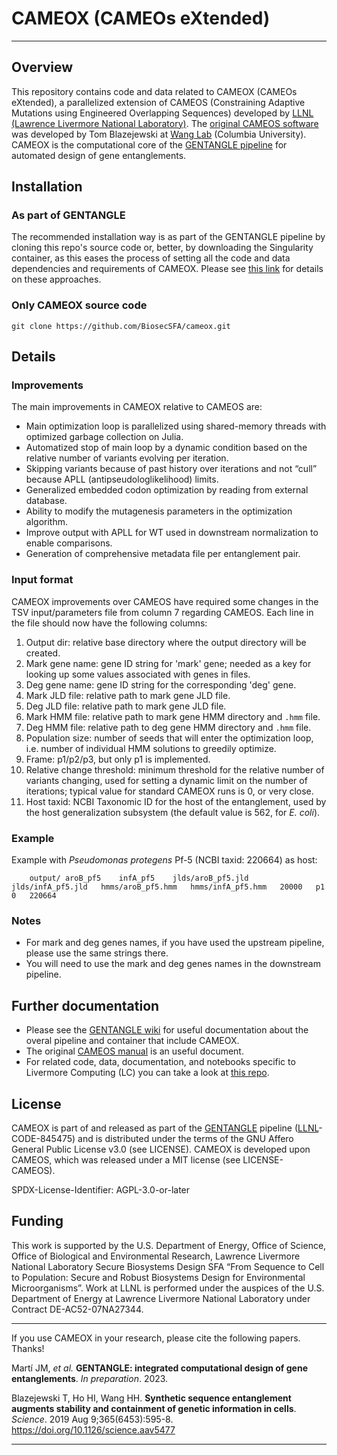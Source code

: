 # CAMEOX (CAMEOs eXtended)
___

## Overview

This repository contains code and data related to CAMEOX (CAMEOs eXtended), a parallelized extension of CAMEOS (Constraining Adaptive Mutations using Engineered Overlapping Sequences) developed by [LLNL (Lawrence Livermore National Laboratory)](https://www.llnl.gov/). The [original CAMEOS software](https://github.com/wanglabcumc/CAMEOS) was developed by Tom Blazejewski at [Wang Lab](http://wanglab.c2b2.columbia.edu/) (Columbia University). CAMEOX is the computational core of the [GENTANGLE pipeline](https://github.com/BiosecSFA/gentangle) for automated design of gene entanglements.


## Installation
### As part of GENTANGLE
The recommended installation way is as part of the GENTANGLE pipeline by cloning this repo's source code or, better, by downloading the Singularity container, as this eases the process of setting all the code and data dependencies and requirements of CAMEOX. Please see [this link](https://github.com/BiosecSFA/gentangle/tree/main#installation) for details on these approaches. 
### Only CAMEOX source code
```
git clone https://github.com/BiosecSFA/cameox.git
```

## Details
### Improvements

The main improvements in CAMEOX relative to CAMEOS are:
 * Main optimization loop is parallelized using shared-memory threads with optimized garbage collection on Julia.
 * Automatized stop of main loop by a dynamic condition based on the relative number of variants evolving per iteration.
 * Skipping variants because of past history over iterations and not “cull” because APLL (antipseudologlikelihood) limits.
 * Generalized embedded codon optimization by reading from external database.
 * Ability to modify the mutagenesis parameters in the optimization algorithm.
 * Improve output with APLL for WT used in downstream normalization to enable comparisons.
 * Generation of comprehensive metadata file per entanglement pair.

### Input format

CAMEOX improvements over CAMEOS have required some changes in the TSV input/parameters file from column 7 regarding CAMEOS. Each line in the file should now have the following columns:
 1. Output dir: relative base directory where the output directory will be created.
 2. Mark gene name: gene ID string for 'mark' gene; needed as a key for looking up some values associated with genes in files.
 3. Deg gene name: gene ID string for the corresponding 'deg' gene.
 4. Mark JLD file: relative path to mark gene JLD file.
 5. Deg JLD file: relative path to mark gene JLD file.
 6. Mark HMM file: relative path to mark gene HMM directory and `.hmm` file.
 7. Deg HMM file: relative path to deg gene HMM directory and `.hmm` file.
 8. Population size: number of seeds that will enter the optimization loop, i.e. number of individual HMM solutions to greedily optimize.
 9. Frame: p1/p2/p3, but only p1 is implemented.
 10. Relative change threshold: minimum threshold for the relative number of variants changing, used for setting a dynamic limit on the number of iterations; typical value for standard CAMEOX runs is 0, or very close.
 11. Host taxid: NCBI Taxonomic ID for the host of the entanglement, used by the host generalization subsystem (the default value is 562, for _E. coli_).

### Example

Example with _Pseudomonas protegens_ Pf-5 (NCBI taxid: 220664) as host:
```
    output/	aroB_pf5	infA_pf5	jlds/aroB_pf5.jld	jlds/infA_pf5.jld	hmms/aroB_pf5.hmm	hmms/infA_pf5.hmm	20000	p1	0	220664
```

### Notes
 * For mark and deg genes names, if you have used the upstream pipeline, please use the same strings there.
 * You will need to use the mark and deg genes names in the downstream pipeline.

## Further documentation
* Please see the [GENTANGLE wiki](https://github.com/BiosecSFA/gentangle/wiki) for useful documentation about the overal pipeline and container that include CAMEOX.
* The original [CAMEOS manual](https://github.com/wanglabcumc/CAMEOS/blob/master/doc/manual.pdf) is an useful document.
* For related code, data, documentation, and notebooks specific to Livermore Computing (LC) you can take a look at [this repo](https://github.com/BiosecSFA/LLNL).

## License

CAMEOX is part of and released as part of the [GENTANGLE](https://github.com/BiosecSFA/gentangle) pipeline ([LLNL](https://www.llnl.gov/)-CODE-845475) and is distributed under the terms of the GNU Affero General Public License v3.0 (see LICENSE). CAMEOX is developed upon CAMEOS, which was released under a MIT license (see LICENSE-CAMEOS).

SPDX-License-Identifier: AGPL-3.0-or-later

## Funding

This work is supported by the U.S. Department of Energy, Office of Science, Office of Biological and Environmental Research, Lawrence Livermore National Laboratory Secure Biosystems Design SFA “From Sequence to Cell to Population: Secure and Robust Biosystems Design for Environmental Microorganisms”.  Work at LLNL is performed under the auspices of the U.S. Department of Energy at Lawrence Livermore National Laboratory under Contract DE-AC52-07NA27344.

___

If you use CAMEOX in your research, please cite the following papers. Thanks!

Martí JM, _et al._ **GENTANGLE: integrated computational design of gene entanglements**. _In preparation_. 2023. 

Blazejewski T, Ho HI, Wang HH. **Synthetic sequence entanglement augments stability and containment of genetic information in cells**. _Science_. 2019 Aug 9;365(6453):595-8. https://doi.org/10.1126/science.aav5477
___
